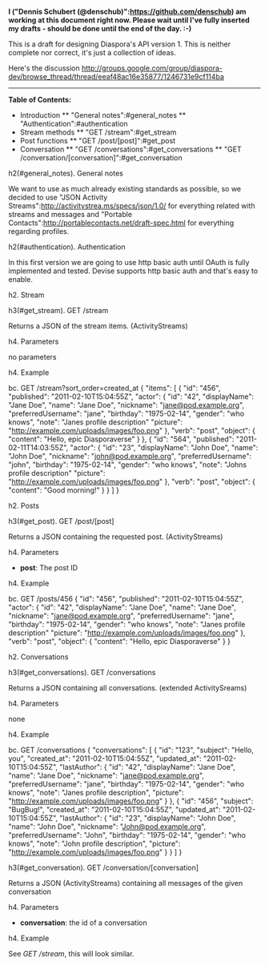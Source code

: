 **I ("Dennis Schubert (@denschub)":https://github.com/denschub) am working at this document right now. Please wait until I've fully inserted my drafts - should be done until the end of the day. :-)** 

This is a draft for designing Diaspora's API version 1. This is neither complete nor correct, it's just a collection of ideas.

Here's the discussion http://groups.google.com/group/diaspora-dev/browse_thread/thread/eeaf48ac16e35877/1246731e9cf114ba

***

**Table of Contents:**
* Introduction
** "General notes":#general_notes
** "Authentication":#authentication
* Stream methods
** "GET /stream":#get_stream
* Post functions
** "GET /post/[post]":#get_post
* Conversation
** "GET /conversations":#get_conversations
** "GET /conversation/[conversation]":#get_conversation

h2(#general_notes). General notes

We want to use as much already existing standards as possible, so we decided to use "JSON Activity Streams":http://activitystrea.ms/specs/json/1.0/ for everything related with streams and messages and "Portable Contacts":http://portablecontacts.net/draft-spec.html for everything regarding profiles.

h2(#authentication). Authentication

In this first version we are going to use http basic auth until OAuth is fully implemented and tested. Devise supports http basic auth and that's easy to enable.

h2. Stream

h3(#get_stream). GET /stream

Returns a JSON of the stream items. (ActivityStreams)

h4. Parameters

no parameters

h4. Example

bc. GET /stream?sort_order=created_at
{
  "items": [
    {
      "id": "456",
      "published": "2011-02-10T15:04:55Z",
      "actor": {
        "id": "42",
        "displayName": "Jane Doe",
        "name": "Jane Doe",
        "nickname": "jane@pod.example.org",
        "preferredUsername": "jane",
        "birthday": "1975-02-14",
        "gender": "who knows",
        "note": "Janes profile description"
        "picture": "http://example.com/uploads/images/foo.png"
      },
      "verb": "post",
      "object": {
        "content": "Hello, epic Diasporaverse"
      }
    },
    {
      "id": "564",
      "published": "2011-02-11T14:03:55Z",
      "actor": {
        "id": "23",
        "displayName": "John Doe",
        "name": "John Doe",
        "nickname": "john@pod.example.org",
        "preferredUsername": "john",
        "birthday": "1975-02-14",
        "gender": "who knows",
        "note": "Johns profile description"
        "picture": "http://example.com/uploads/images/foo.png"
      },
      "verb": "post",
      "object": {
        "content": "Good morning!"
      }
    }
  ]
}

h2. Posts

h3(#get_post). GET /post/[post]

Returns a JSON containing the requested post. (ActivityStreams)

h4. Parameters

* **post**: The post ID

h4. Example

bc. GET /posts/456
{
  "id": "456",
  "published": "2011-02-10T15:04:55Z",
  "actor": {
    "id": "42",
    "displayName": "Jane Doe",
    "name": "Jane Doe",
    "nickname": "jane@pod.example.org",
    "preferredUsername": "jane",
    "birthday": "1975-02-14",
    "gender": "who knows",
    "note": "Janes profile description"
    "picture": "http://example.com/uploads/images/foo.png"
  },
  "verb": "post",
  "object": {
    "content": "Hello, epic Diasporaverse"
  }
}

h2. Conversations

h3(#get_conversations). GET /conversations

Returns a JSON containing all conversations. (extended ActivitySreams)

h4. Parameters

none

h4. Example

bc. GET /conversations
{
  "conversations": [
    {
      "id": "123",
      "subject": "Hello, you",
      "created_at": "2011-02-10T15:04:55Z",
      "updated_at": "2011-02-10T15:04:55Z",
      "lastAuthor": {
        "id": "42",
        "displayName": "Jane Doe",
        "name": "Jane Doe",
        "nickname": "jane@pod.example.org",
        "preferredUsername": "jane",
        "birthday": "1975-02-14",
        "gender": "who knows",
        "note": "Janes profile description",
        "picture": "http://example.com/uploads/images/foo.png"
      }
    },
    {
      "id": "456",
      "subject": "BugBug!",
      "created_at": "2011-02-10T15:04:55Z",
      "updated_at": "2011-02-10T15:04:55Z",
      "lastAuthor": {
        "id": "23",
        "displayName": "John Doe",
        "name": "John Doe",
        "nickname": "John@pod.example.org",
        "preferredUsername": "John",
        "birthday": "1975-02-14",
        "gender": "who knows",
        "note": "John profile description",
        "picture": "http://example.com/uploads/images/foo.png"
      }
    }
  ]
}

h3(#get_conversation). GET /conversation/[conversation]

Returns a JSON (ActivityStreams) containing all messages of the given conversation

h4. Parameters

* **conversation**: the id of a conversation

h4. Example

See *GET /stream*, this will look similar.